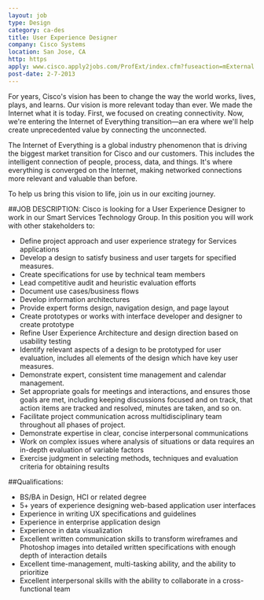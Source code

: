 ```yaml
---
layout: job
type: Design
category: ca-des
title: User Experience Designer
company: Cisco Systems
location: San Jose, CA
http: https
apply: www.cisco.apply2jobs.com/ProfExt/index.cfm?fuseaction=mExternal.showJob&RID=938765&CurrentPage=1
post-date: 2-7-2013
---
```


For years, Cisco's vision has been to change the way the world works, lives, plays, and learns. Our vision is more relevant today than ever. We made the Internet what it is today. First, we focused on creating connectivity. Now, we're entering the Internet of Everything transition—an era where we'll help create unprecedented value by connecting the unconnected.

The Internet of Everything is a global industry phenomenon that is driving the biggest market transition for Cisco and our customers. This includes the intelligent connection of people, process, data, and things. It's where everything is converged on the Internet, making networked connections more relevant and valuable than before.

To help us bring this vision to life, join us in our exciting journey.

##JOB DESCRIPTION: 
Cisco is looking for a User Experience Designer to work in our Smart Services Technology Group. In this position you will work with other stakeholders to:

* Define project approach and user experience strategy for Services applications
* Develop a design to satisfy business and user targets for specified measures.
* Create specifications for use by technical team members
* Lead competitive audit and heuristic evaluation efforts
* Document use cases/business flows
* Develop information architectures
* Provide expert forms design, navigation design, and page layout
* Create prototypes or works with interface developer and designer to create prototype
* Refine User Experience Architecture and design direction based on usability testing
* Identify relevant aspects of a design to be prototyped for user evaluation, includes all elements of the design which have key user measures.
* Demonstrate expert, consistent time management and calendar management.
* Set appropriate goals for meetings and interactions, and ensures those goals are met, including keeping discussions focused and on track, that action items are tracked and resolved, minutes are taken, and so on.
* Facilitate project communication across multidisciplinary team throughout all phases of project.
* Demonstrate expertise in clear, concise interpersonal communications
* Work on complex issues where analysis of situations or data requires an in-depth evaluation of variable factors
* Exercise judgment in selecting methods, techniques and evaluation criteria for obtaining results 

##Qualifications: 
* BS/BA in Design, HCI or related degree 
* 5+ years of experience designing web-based application user interfaces 
* Experience in writing UX specifications and guidelines 
* Experience in enterprise application design
* Experience in data visualization 
* Excellent written communication skills to transform wireframes and Photoshop images into detailed written specifications with enough depth of interaction details 
* Excellent time-management, multi-tasking ability, and the ability to prioritize 
* Excellent interpersonal skills with the ability to collaborate in a cross-functional team 
